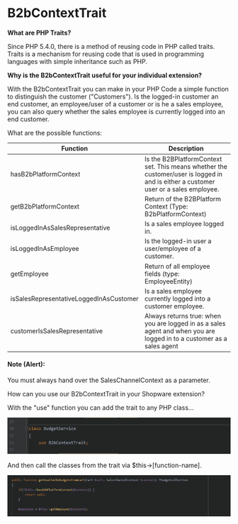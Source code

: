 # B2bContextTrait

**What are PHP Traits?**

Since PHP 5.4.0, there is a method of reusing code in PHP called traits. Traits is a mechanism for reusing code that is used in programming languages with simple inheritance such as PHP.

**Why is the B2bContextTrait useful for your individual extension?**

With the B2bContextTrait you can make in your PHP Code a simple function to distinguish the customer ("Customers"). Is the logged-in customer an end customer, an employee/user of a customer or is he a sales employee, you can also query whether the sales employee is currently logged into an end customer.

What are the possible functions:



| Function                                | Description                                                                                                                         |
| --------------------------------------- | ----------------------------------------------------------------------------------------------------------------------------------- |
| hasB2bPlatformContext                   | Is the B2BPlatformContext set. This means whether the customer/user is logged in and is either a customer user or a sales employee. |
| getB2bPlatformContext                   | Return of the B2BPlatform Context (Type: B2bPlatformContext)                                                                        |
| isLoggedInAsSalesRepresentative         | Is a sales employee logged in.                                                                                                      |
| isLoggedInAsEmployee                    | Is the logged-in user a user/employee of a customer.                                                                                |
| getEmployee                             | Return of all employee fields (type: EmployeeEntity)                                                                                |
| isSalesRepresentativeLoggedInAsCustomer | Is a sales employee currently logged into a customer employee.                                                                      |
| customerIsSalesRepresentative           | Always returns true: when you are logged in as a sales agent and when you are logged in to a customer as a sales agent              |

#### Note (Alert):

You must always hand over the SalesChannelContext as a parameter.

How can you use our B2bContextTrait in your Shopware extension?

With the "use" function you can add the trait to any PHP class...

<div align="left">

<img src="../../.gitbook/assets/111.png" alt="">

</div>

And then call the classes from the trait via $this->\[function-name].

![](../../.gitbook/assets/112.png)

